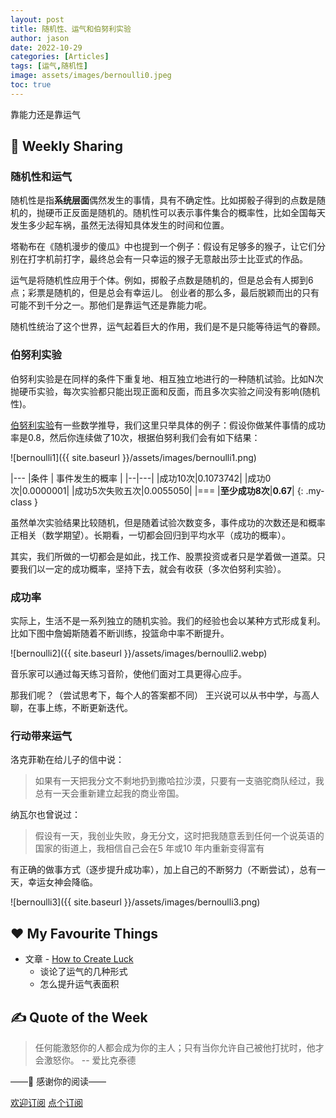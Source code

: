 ```yaml
---
layout: post
title: 随机性、运气和伯努利实验
author: jason
date: 2022-10-29
categories: [Articles]
tags: [运气,随机性]
image: assets/images/bernoulli0.jpeg
toc: true
---
```

靠能力还是靠运气

## 🎯 Weekly Sharing

### 随机性和运气
随机性是指**系统层面**偶然发生的事情，具有不确定性。比如掷骰子得到的点数是随机的，抛硬币正反面是随机的。随机性可以表示事件集合的概率性，比如全国每天发生多少起车祸，虽然无法得知具体发生的时间和位置。

塔勒布在《随机漫步的傻瓜》中也提到一个例子：假设有足够多的猴子，让它们分别在打字机前打字，最终总会有一只幸运的猴子无意敲出莎士比亚式的作品。

运气是将随机性应用于个体。例如，掷骰子点数是随机的，但是总会有人掷到6点；彩票是随机的，但是总会有幸运儿。
创业者的那么多，最后脱颖而出的只有可能不到千分之一。那他们是靠运气还是靠能力呢。

随机性统治了这个世界，运气起着巨大的作用，我们是不是只能等待运气的眷顾。
<!-- 乔布斯的成功是不是运气？ -->

### 伯努利实验
伯努利实验是在同样的条件下重复地、相互独立地进行的一种随机试验。比如N次抛硬币实验，每次实验都只能出现正面和反面，而且多次实验之间没有影响(随机性)。

[伯努利实验](https://en.wikipedia.org/wiki/Bernoulli_trial)有一些数学推导，我们这里只举具体的例子：假设你做某件事情的成功率是0.8，然后你连续做了10次，根据伯努利我们会有如下结果：

<!-- https://shiny.rit.albany.edu/stat/binomial/  -->
![bernoulli1]({{ site.baseurl }}/assets/images/bernoulli1.png)


|---
|条件 | 事件发生的概率 |
|--|---|
|成功10次|0.1073742|
|成功0次|0.0000001|
|成功5次失败五次|0.0055050|
|===
|**至少成功8次**|**0.67**|
{: .my-class }

虽然单次实验结果比较随机，但是随着试验次数变多，事件成功的次数还是和概率正相关（数学期望）。长期看，一切都会回归到平均水平（成功的概率）。

其实，我们所做的一切都会是如此，找工作、股票投资或者只是学着做一道菜。只要我们以一定的成功概率，坚持下去，就会有收获（多次伯努利实验）。

### 成功率
实际上，生活不是一系列独立的随机实验。我们的经验也会以某种方式形成复利。比如下图中詹姆斯随着不断训练，投篮命中率不断提升。

![bernoulli2]({{ site.baseurl }}/assets/images/bernoulli2.webp)

音乐家可以通过每天练习音阶，使他们面对工具更得心应手。

那我们呢？（尝试思考下，每个人的答案都不同）
<span class="spoiler">王兴说可以从书中学，与高人聊，在事上练，不断更新迭代。</span>

### 行动带来运气
洛克菲勒在给儿子的信中说：
> 如果有一天把我分文不剩地扔到撒哈拉沙漠，只要有一支骆驼商队经过，我总有一天会重新建立起我的商业帝国。

纳瓦尔也曾说过：
> 假设有一天，我创业失败，身无分文，这时把我随意丢到任何一个说英语的国家的街道上，我相信自己会在5 年或10 年内重新变得富有

有正确的做事方式（逐步提升成功率），加上自己的不断努力（不断尝试），总有一天，幸运女神会降临。

![bernoulli3]({{ site.baseurl }}/assets/images/bernoulli3.png)


## ♥️ My Favourite Things
- 文章 - [How to Create Luck](https://www.swyx.io/create-luck/)
    - 谈论了运气的几种形式
    - 怎么提升运气表面积

## ✍️ Quote of the Week
> 任何能激怒你的人都会成为你的主人；只有当你允许自己被他打扰时，他才会激怒你。 -- 爱比克泰德


——💌 感谢你的阅读——

[欢迎订阅](https://explorer.zhubai.love/)
<a target="_blank" href="https://explorer.zhubai.love/" class="btn btn-danger">点个订阅</a>